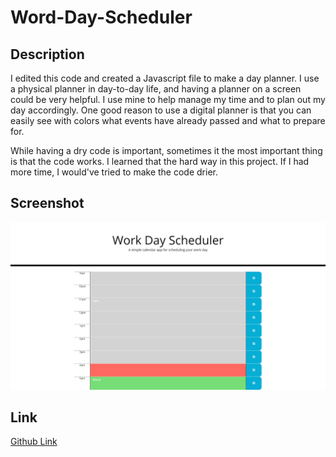 # Word-Day-Scheduler

## Description
I edited this code and created a Javascript file to make a day planner. I use a physical planner in day-to-day life, and having a planner on a screen could be very helpful. I use mine to help manage my time and to plan out my day accordingly. One good reason to use a digital planner is that you can easily see with colors what events have already passed and what to prepare for.

While having a dry code is important, sometimes it the most important thing is that the code works. I learned that the hard way in this project. If I had more time, I would've tried to make the code drier.

## Screenshot
![Screenshot](./assets/word-planner-screenshot.png)

## Link
<a href="https://aurorabrynn.github.io/word-day-scheduler/">Github Link</a>